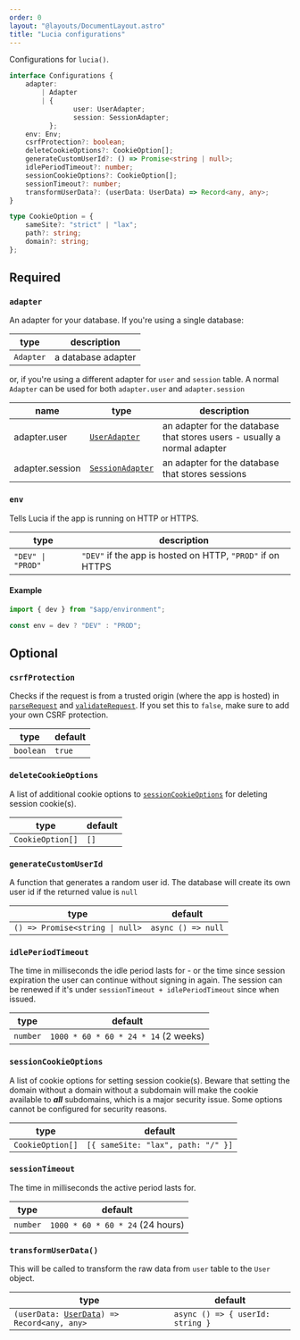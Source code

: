 ```yaml
---
order: 0
layout: "@layouts/DocumentLayout.astro"
title: "Lucia configurations"
---
```


Configurations for `lucia()`.

```ts
interface Configurations {
	adapter:
		| Adapter
		| {
				user: UserAdapter;
				session: SessionAdapter;
		  };
	env: Env;
	csrfProtection?: boolean;
	deleteCookieOptions?: CookieOption[];
	generateCustomUserId?: () => Promise<string | null>;
	idlePeriodTimeout?: number;
	sessionCookieOptions?: CookieOption[];
	sessionTimeout?: number;
	transformUserData?: (userData: UserData) => Record<any, any>;
}
```

```ts
type CookieOption = {
	sameSite?: "strict" | "lax";
	path?: string;
	domain?: string;
};
```

## Required

### `adapter`

An adapter for your database. If you're using a single database:

| type      | description        |
| --------- | ------------------ |
| `Adapter` | a database adapter |

or, if you're using a different adapter for `user` and `session` table. A normal `Adapter` can be used for both `adapter.user` and `adapter.session`

| name            | type                                                            | description                                                              |
| --------------- | --------------------------------------------------------------- | ------------------------------------------------------------------------ |
| adapter.user    | [`UserAdapter`](/reference/types/lucia-types#useradapter)       | an adapter for the database that stores users - usually a normal adapter |
| adapter.session | [`SessionAdapter`](/reference/types/lucia-types#sessionadapter) | an adapter for the database that stores sessions                         |

### `env`

Tells Lucia if the app is running on HTTP or HTTPS.

| type              | description                                                |
| ----------------- | ---------------------------------------------------------- |
| `"DEV" \| "PROD"` | `"DEV"` if the app is hosted on HTTP, `"PROD"` if on HTTPS |

#### Example

```ts
import { dev } from "$app/environment";

const env = dev ? "DEV" : "PROD";
```

## Optional

### `csrfProtection`

Checks if the request is from a trusted origin (where the app is hosted) in [`parseRequest`](/reference/api/server-api#parserequest) and [`validateRequest`](/reference/api/server-api#validaterequest). If you set this to `false`, make sure to add your own CSRF protection.

| type      | default |
| --------- | ------- |
| `boolean` | `true`  |

### `deleteCookieOptions`

A list of additional cookie options to [`sessionCookieOptions`](/reference/configure/lucia-configurations#sessioncookieoptions) for deleting session cookie(s).

| type             | default |
| ---------------- | ------- |
| `CookieOption[]` | `[]`    |

### `generateCustomUserId`

A function that generates a random user id. The database will create its own user id if the returned value is `null`

| type                            | default            |
| ------------------------------- | ------------------ |
| `() => Promise<string \| null>` | `async () => null` |

### `idlePeriodTimeout`

The time in milliseconds the idle period lasts for - or the time since session expiration the user can continue without signing in again. The session can be renewed if it's under `sessionTimeout + idlePeriodTimeout` since when issued.

| type     | default                              |
| -------- | ------------------------------------ |
| `number` | `1000 * 60 * 60 * 24 * 14` (2 weeks) |

### `sessionCookieOptions`

A list of cookie options for setting session cookie(s). Beware that setting the domain without a domain without a subdomain will make the cookie available to **_all_** subdomains, which is a major security issue. Some options cannot be configured for security reasons.

| type             | default                            |
| ---------------- | ---------------------------------- |
| `CookieOption[]` | `[{ sameSite: "lax", path: "/" }]` |

### `sessionTimeout`

The time in milliseconds the active period lasts for.

| type     | default                          |
| -------- | -------------------------------- |
| `number` | `1000 * 60 * 60 * 24` (24 hours) |

### `transformUserData()`

This will be called to transform the raw data from `user` table to the `User` object.

| type                                                                                    | default                          |
| --------------------------------------------------------------------------------------- | -------------------------------- |
| `(userData: `[`UserData`](/reference/types/lucia-types#userdata)`) => Record<any, any>` | `async () => { userId: string }` |
